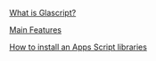 [What is Glascript?](#what-is-glascript)

[Main Features](#main-features)

[How to install an Apps Script libraries](#how-to-install-an-apps-script-libraries)



